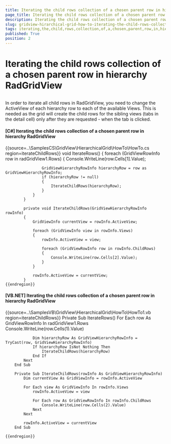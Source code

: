 ```yaml
---
title: Iterating the child rows collection of a chosen parent row in hierarchy RadGridView
page_title: Iterating the child rows collection of a chosen parent row in hierarchy RadGridView
description: Iterating the child rows collection of a chosen parent row in hierarchy RadGridView
slug: gridview-hirarchical-grid-how-to-iterating-the-child-rows-collection-of-a-chosen-parent-row
tags: iterating,the,child,rows,collection,of,a,chosen,parent,row,in,hierarchy,radgridview
published: True
position: 2
---
```


# Iterating the child rows collection of a chosen parent row in hierarchy RadGridView



## 

In order to iterate all child rows in RadGridView, you need to change the ActiveView of each hierarchy row to
          each of the available Views. This is needed as the grid will create the child rows for the sibling views
          (tabs in the detail cell) only after they are requested - when the tab is clicked.
        

#### __[C#] Iterating the child rows collection of a chosen parent row in hierarchy RadGridView__

{{source=..\SamplesCS\GridView\HierarchicalGrid\HowTo\HowTo.cs region=iterateChildRows}}
	        void IterateRows()
	        {
	            foreach (GridViewRowInfo row in radGridView1.Rows)
	            {
	                Console.WriteLine(row.Cells[1].Value);
	
	                GridViewHierarchyRowInfo hierarchyRow = row as GridViewHierarchyRowInfo;
	                if (hierarchyRow != null)
	                {
	                    IterateChildRows(hierarchyRow);
	                }
	            }
	        }
	
	        private void IterateChildRows(GridViewHierarchyRowInfo rowInfo)
	        {
	            GridViewInfo currentView = rowInfo.ActiveView;
	
	            foreach (GridViewInfo view in rowInfo.Views)
	            {
	                rowInfo.ActiveView = view;
	
	                foreach (GridViewRowInfo row in rowInfo.ChildRows)
	                {
	                    Console.WriteLine(row.Cells[2].Value);
	                }
	            }
	
	            rowInfo.ActiveView = currentView;
	        }
	{{endregion}}



#### __[VB.NET] Iterating the child rows collection of a chosen parent row in hierarchy RadGridView__

{{source=..\SamplesVB\GridView\HierarchicalGrid\HowTo\HowTo1.vb region=iterateChildRows}}
	    Private Sub IterateRows()
	        For Each row As GridViewRowInfo In radGridView1.Rows
	            Console.WriteLine(row.Cells(1).Value)
	
	            Dim hierarchyRow As GridViewHierarchyRowInfo = TryCast(row, GridViewHierarchyRowInfo)
	            If hierarchyRow IsNot Nothing Then
	                IterateChildRows(hierarchyRow)
	            End If
	        Next
	    End Sub
	
	    Private Sub IterateChildRows(rowInfo As GridViewHierarchyRowInfo)
	        Dim currentView As GridViewInfo = rowInfo.ActiveView
	
	        For Each view As GridViewInfo In rowInfo.Views
	            rowInfo.ActiveView = view
	
	            For Each row As GridViewRowInfo In rowInfo.ChildRows
	                Console.WriteLine(row.Cells(2).Value)
	            Next
	        Next
	
	        rowInfo.ActiveView = currentView
	    End Sub
	
	{{endregion}}




